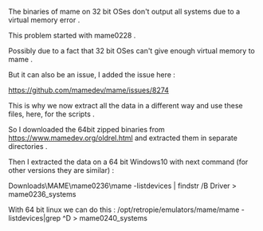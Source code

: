 The binaries of mame on 32 bit OSes don't output all systems due to a virtual memory error .

This problem started with mame0228 .

Possibly due to a fact that 32 bit OSes can't give enough virtual memory to mame .

But it can also be an issue, I added the issue here : 

https://github.com/mamedev/mame/issues/8274

This is why we now extract all the data in a different way and use these files, here, for the scripts .

So I downloaded the 64bit zipped binaries from https://www.mamedev.org/oldrel.html and extracted them in separate directories .

Then I extracted the data on a 64 bit Windows10 with next command (for other versions they are similar) :

Downloads\MAME\mame0236\mame -listdevices | findstr /B Driver > mame0236_systems


With 64 bit linux we can do this :
/opt/retropie/emulators/mame/mame -listdevices|grep ^D > mame0240_systems
